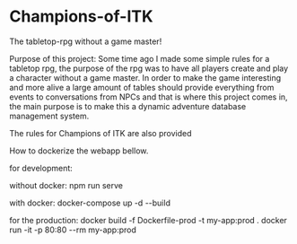 # Champions-of-ITK
The tabletop-rpg without a game master!

Purpose of this project:
Some time ago I made some simple rules for a tabletop rpg,
the purpose of the rpg was to have all players create and
play a character without a game master. In order to make
the game interesting and more alive a large amount of tables
should provide everything from events to conversations from
NPCs and that is where this project comes in, the main purpose
is to make this a dynamic adventure database management system.

The rules for Champions of ITK are also provided

How to dockerize the webapp bellow.

for development:

without docker:
npm run serve

with docker:
docker-compose up -d --build

for the production:
docker build -f Dockerfile-prod -t my-app:prod .
docker run -it -p 80:80 --rm my-app:prod

